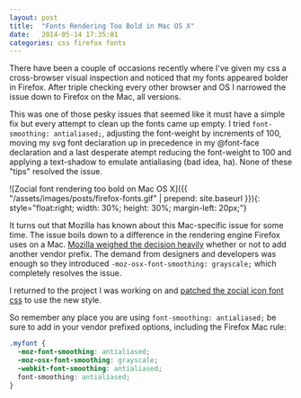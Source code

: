 ```yaml
---
layout: post
title:  "Fonts Rendering Too Bold in Mac OS X"
date:   2014-05-14 17:35:01
categories: css firefox fonts
---
```


There have been a couple of occasions recently where I've
given my css a cross-browser visual inspection and noticed that my fonts
appeared bolder in Firefox. After triple checking every other browser and OS
I narrowed the issue down to Firefox on the Mac, all versions.

This was one of those pesky issues that seemed like it must have a simple fix
but every attempt to clean up the fonts came up empty. I tried `font-smoothing: antialiased;`,
adjusting the font-weight by increments of 100, moving my svg font declaration
up in precedence in my @font-face declaration and a
last desperate atempt reducing the font-weight to 100 and applying a text-shadow
to emulate antialiasing (bad idea, ha). None of these "tips" resolved the issue.

![Zocial font rendering too bold on Mac OS X]({{ "/assets/images/posts/firefox-fonts.gif" | prepend: site.baseurl }}){: style="float:right; width: 30%; height: 30%; margin-left: 20px;"}

It turns out that Mozilla has known about this Mac-specific issue for some time.
The issue boils down to a difference in the rendering engine Firefox uses on
a Mac. [Mozilla weighed the decision heavily](https://bugzilla.mozilla.org/show_bug.cgi?id=857142)
whether or not to add another vendor prefix.
The demand from designers and developers was enough so they introduced `-moz-osx-font-smoothing: grayscale;`
which completely resolves the issue.

I returned to the project I was working on and [patched the zocial icon font css](https://github.com/samcollins/css-social-buttons/issues/76) to use the new style.

So remember any place you are using `font-smoothing: antialiased;` be sure to add
in your vendor prefixed options, including the Firefox Mac rule:

~~~ css
.myfont {
  -moz-font-smoothing: antialiased;
  -moz-osx-font-smoothing: grayscale;
  -webkit-font-smoothing: antialiased;
  font-smoothing: antialiased;
}
~~~
